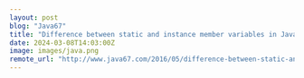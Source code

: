```yaml
---
layout: post
blog: "Java67"
title: "Difference between static and instance member variables in Java? Answer Example"
date: 2024-03-08T14:03:00Z
image: images/java.png
remote_url: "http://www.java67.com/2016/05/difference-between-static-and-nonstatic-member-variable-in-java.html"
---
```

